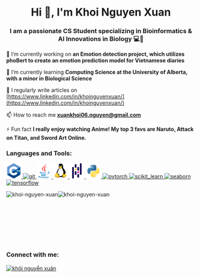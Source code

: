 <h1 align="center">Hi 👋, I'm Khoi Nguyen Xuan</h1>
<h3 align="center">I am a passionate CS Student specializing in Bioinformatics & AI Innovations in Biology 💻🧬</h3>





🔭 I’m currently working on **an Emotion detection project, which utilizes phoBert to create an emotion prediction model for Vietnamese diaries**

🌱 I’m currently learning **Computing Science at the University of Alberta, with a minor in Biological Science**

📝 I regularly write articles on [https://www.linkedin.com/in/khoinguyenxuan/](https://www.linkedin.com/in/khoinguyenxuan/)

📫 How to reach me **xuankhoi06.nguyen@gmail.com**

⚡ Fun fact **I really enjoy watching Anime! My top 3 favs are Naruto, Attack on Titan, and Sword Art Online.**
  
<h3 align="left">Languages and Tools:</h3>
<p align="left"> <a href="https://www.w3schools.com/cpp/" target="_blank" rel="noreferrer"> <img src="https://raw.githubusercontent.com/devicons/devicon/master/icons/cplusplus/cplusplus-original.svg" alt="cplusplus" width="40" height="40"/> </a> <a href="https://git-scm.com/" target="_blank" rel="noreferrer"> <img src="https://www.vectorlogo.zone/logos/git-scm/git-scm-icon.svg" alt="git" width="40" height="40"/> </a> <a href="https://www.java.com" target="_blank" rel="noreferrer"> <img src="https://raw.githubusercontent.com/devicons/devicon/master/icons/java/java-original.svg" alt="java" width="40" height="40"/> </a> <a href="https://www.linux.org/" target="_blank" rel="noreferrer"> <img src="https://raw.githubusercontent.com/devicons/devicon/master/icons/linux/linux-original.svg" alt="linux" width="40" height="40"/> </a> <a href="https://pandas.pydata.org/" target="_blank" rel="noreferrer"> <img src="https://raw.githubusercontent.com/devicons/devicon/2ae2a900d2f041da66e950e4d48052658d850630/icons/pandas/pandas-original.svg" alt="pandas" width="40" height="40"/> </a> <a href="https://www.python.org" target="_blank" rel="noreferrer"> <img src="https://raw.githubusercontent.com/devicons/devicon/master/icons/python/python-original.svg" alt="python" width="40" height="40"/> </a> <a href="https://pytorch.org/" target="_blank" rel="noreferrer"> <img src="https://www.vectorlogo.zone/logos/pytorch/pytorch-icon.svg" alt="pytorch" width="40" height="40"/> </a> <a href="https://scikit-learn.org/" target="_blank" rel="noreferrer"> <img src="https://upload.wikimedia.org/wikipedia/commons/0/05/Scikit_learn_logo_small.svg" alt="scikit_learn" width="40" height="40"/> </a> <a href="https://seaborn.pydata.org/" target="_blank" rel="noreferrer"> <img src="https://seaborn.pydata.org/_images/logo-mark-lightbg.svg" alt="seaborn" width="40" height="40"/> </a> <a href="https://www.tensorflow.org" target="_blank" rel="noreferrer"> <img src="https://www.vectorlogo.zone/logos/tensorflow/tensorflow-icon.svg" alt="tensorflow" width="40" height="40"/> </a> </p>



<p><img align="left" src="https://github-readme-stats.vercel.app/api/top-langs?username=khoi-nguyen-xuan&show_icons=true&locale=en&layout=compact&theme=cobalt" alt="khoi-nguyen-xuan" /></p>
<p><img align="left" src="https://github-readme-stats.vercel.app/api?username=khoi-nguyen-xuan&show_icons=true&theme=cobalt" alt="khoi-nguyen-xuan" /></p>




<br></br>
<br></br>
<br></br>
<br></br>


<h3 align="left">Connect with me:</h3>
<p align="left">
<a href="https://linkedin.com/in/khôi nguyễn xuân" target="blank"><img align="center" src="https://raw.githubusercontent.com/rahuldkjain/github-profile-readme-generator/master/src/images/icons/Social/linked-in-alt.svg" alt="khôi nguyễn xuân" height="30" width="40" /></a>
</p>
